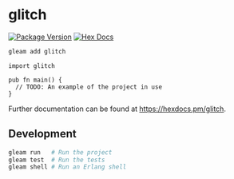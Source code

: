 # glitch

[![Package Version](https://img.shields.io/hexpm/v/glitch)](https://hex.pm/packages/glitch)
[![Hex Docs](https://img.shields.io/badge/hex-docs-ffaff3)](https://hexdocs.pm/glitch/)

```sh
gleam add glitch
```
```gleam
import glitch

pub fn main() {
  // TODO: An example of the project in use
}
```

Further documentation can be found at <https://hexdocs.pm/glitch>.

## Development

```sh
gleam run   # Run the project
gleam test  # Run the tests
gleam shell # Run an Erlang shell
```
